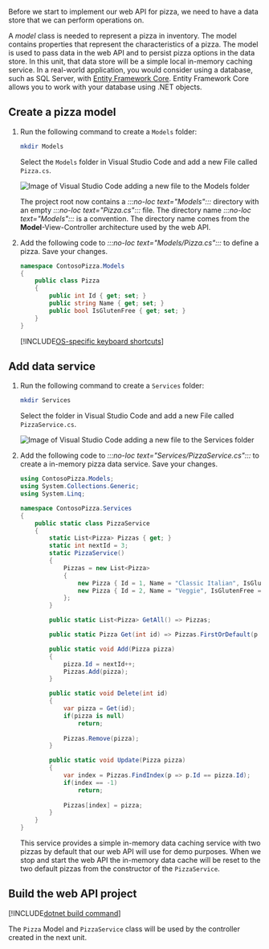 Before we start to implement our web API for pizza, we need to have a data store that we can perform operations on. 

A *model* class is needed to represent a pizza in inventory. The model contains properties that represent the characteristics of a pizza. The model is used to pass data in the web API and to persist pizza options in the data store. In this unit, that data store will be a simple local in-memory caching service. In a real-world application, you would consider using a database, such as SQL Server, with [Entity Framework Core](/ef/core). Entity Framework Core allows you to work with your database using .NET objects.

## Create a pizza model

1. Run the following command to create a `Models` folder:

    ```bash
    mkdir Models
    ```

    Select the `Models` folder in Visual Studio Code and add a new File called `Pizza.cs`. 

    ![Image of Visual Studio Code adding a new file to the Models folder]()

    The project root now contains a *:::no-loc text="Models":::* directory with an empty *:::no-loc text="Pizza.cs":::* file. The directory name *:::no-loc text="Models":::* is a convention. The directory name comes from the **Model**-View-Controller architecture used by the web API.

1. Add the following code to *:::no-loc text="Models/Pizza.cs":::* to define a pizza. Save your changes.

    ```csharp
    namespace ContosoPizza.Models
    {
        public class Pizza
        {
            public int Id { get; set; }
            public string Name { get; set; }
            public bool IsGlutenFree { get; set; }
        }
    }
    ```

    [!INCLUDE[OS-specific keyboard shortcuts](../../includes/keyboard-shortcuts-table.md)]

## Add data service

1. Run the following command to create a `Services` folder:

    ```bash
    mkdir Services
    ```

    Select the folder in Visual Studio Code and add a new File called `PizzaService.cs`. 

    ![Image of Visual Studio Code adding a new file to the Services folder]()


1. Add the following code to *:::no-loc text="Services/PizzaService.cs":::* to create a in-memory pizza data service. Save your changes.

    ```csharp
    using ContosoPizza.Models;
    using System.Collections.Generic;
    using System.Linq;

    namespace ContosoPizza.Services
    {
        public static class PizzaService
        {
            static List<Pizza> Pizzas { get; }
            static int nextId = 3;
            static PizzaService()
            {
                Pizzas = new List<Pizza>
                {
                    new Pizza { Id = 1, Name = "Classic Italian", IsGlutenFree = false },
                    new Pizza { Id = 2, Name = "Veggie", IsGlutenFree = true }
                };
            }

            public static List<Pizza> GetAll() => Pizzas;

            public static Pizza Get(int id) => Pizzas.FirstOrDefault(p => p.Id == id);

            public static void Add(Pizza pizza)
            {
                pizza.Id = nextId++;
                Pizzas.Add(pizza);
            }

            public static void Delete(int id)
            {
                var pizza = Get(id);
                if(pizza is null)
                    return;
                
                Pizzas.Remove(pizza);
            }

            public static void Update(Pizza pizza)
            {
                var index = Pizzas.FindIndex(p => p.Id == pizza.Id);
                if(index == -1)
                    return;
                
                Pizzas[index] = pizza;
            }
        }
    }
    ```
    
    This service provides a simple in-memory data caching service with two pizzas by default that our web API will use for demo purposes. When we stop and start the web API the in-memory data cache will be reset to the two default pizzas from the constructor of the `PizzaService`.

## Build the web API project

[!INCLUDE[dotnet build command](../../includes/dotnet-build-command.md)]

The `Pizza` Model and `PizzaService` class will be used by the controller created in the next unit.
